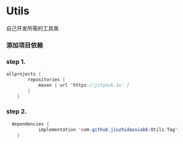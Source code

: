# Utils
自己开发所需的工具类
### 添加项目依赖
### step 1.
```Java
allprojects {
		repositories {
			maven { url 'https://jitpack.io' }
		}
	}
```
### step 2.
```Java
  dependencies {
	        implementation 'com.github.jiuzhidaoxiabb:Utils:Tag'
	}
```
